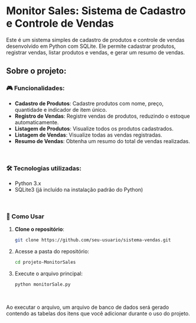 # Monitor Sales: Sistema de Cadastro e Controle de Vendas

Este é um sistema simples de cadastro de produtos e controle de vendas desenvolvido em Python com SQLite. Ele permite cadastrar produtos, registrar vendas, listar produtos e vendas, e gerar um resumo de vendas.

## Sobre o projeto:

### 🎮 Funcionalidades:
- **Cadastro de Produtos**: Cadastre produtos com nome, preço, quantidade e indicador de item único.
- **Registro de Vendas**: Registre vendas de produtos, reduzindo o estoque automaticamente.
- **Listagem de Produtos**: Visualize todos os produtos cadastrados.
- **Listagem de Vendas**: Visualize todas as vendas registradas.
- **Resumo de Vendas**: Obtenha um resumo do total de vendas realizadas.

<br>

### 🛠️ Tecnologias utilizadas:
- Python 3.x
- SQLite3 (já incluído na instalação padrão do Python)

<br>

### 🎯 Como Usar
1. **Clone o repositório**:
   ```bash
   git clone https://github.com/seu-usuario/sistema-vendas.git
   ```
2. Acesse a pasta do repositório:
   ```bash
   cd projeto-MonitorSales
   ```
3. Execute o arquivo principal:
   ```bash
   python monitorSale.py
   ```

<br>

Ao executar o arquivo, um arquivo de banco de dados será gerado contendo as tabelas dos itens que você adicionar durante o uso do projeto.
